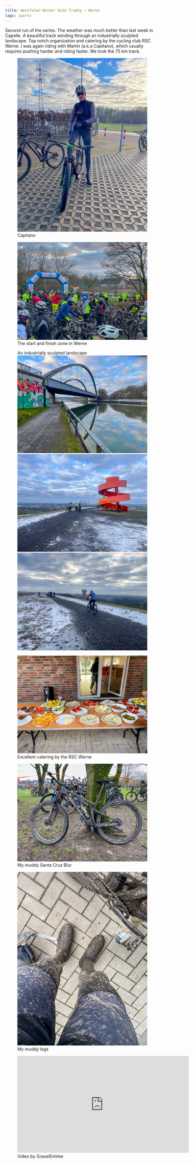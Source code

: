 ```yaml
---
title: Westfalen Winter Bike Trophy – Werne
tags: sports
---
```

Second run of the series. The weather was much better than last week in Capelle. A beautiful track winding through an industrially sculpted landscape. Top notch organization and catering by the cycling club RSC Werne.  I was again riding with Martin (a.k.a Capitano), which usually requires pushing harder and riding faster. We took the 75 km track.

<figure>
<img src="/img/sports/IMG_6896.jpg" alt="My cycling mate Martin on his hardtail Mountain Bike">
<figcaption>Capitano</figcaption>
</figure>

<figure>
<img src="/img/sports/IMG_6884.jpg">
<figcaption>The start and finish zone in Werne</figcaption>
</figure>

<figure>
<figcaption>An industrially sculpted landscape</figcaption>
<img src="/img/sports/IMG_6886.jpg">
<img src="/img/sports/IMG_6888.jpg">
<img src="/img/sports/IMG_6889.jpg">
</figure>

<figure>
<img src="/img/sports/IMG_6893.jpg">
<figcaption>Excellent catering by the RSC Werne</figcaption>
</figure>

<figure>
<img src="/img/sports/IMG_6898.jpg">
<figcaption>My muddy Santa Cruz Blur</figcaption>
</figure>

<figure>
<img src="/img/sports/IMG_6899.jpg">
<figcaption>My muddy legs</figcaption>
</figure>

<figure>
<iframe width="560" height="315" src="https://www.youtube.com/embed/3lJ3kHsA8O4?si=zmVeYj7MyKrclAR5" title="YouTube video player" frameborder="0" allow="accelerometer; autoplay; clipboard-write; encrypted-media; gyroscope; picture-in-picture; web-share" referrerpolicy="strict-origin-when-cross-origin" allowfullscreen></iframe>
<figcaption>Video by GravelEmVee</figcaption>
</figure>



